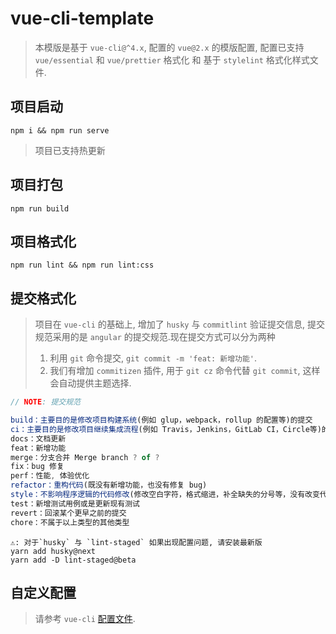 # vue-cli-template

> 本模版是基于 `vue-cli@^4.x`, 配置的 `vue@2.x` 的模版配置, 配置已支持 `vue/essential` 和 `vue/prettier` 格式化 和 基于 `stylelint` 格式化样式文件.

## 项目启动

```shell
npm i && npm run serve
```

> 项目已支持热更新

## 项目打包

```shell
npm run build
```

## 项目格式化

```shell
npm run lint && npm run lint:css
```

## 提交格式化

> 项目在 `vue-cli` 的基础上, 增加了 `husky` 与 `commitlint` 验证提交信息, 提交规范采用的是 `angular` 的提交规范.现在提交方式可以分为两种
>
> 1. 利用 `git` 命令提交, `git commit -m 'feat: 新增功能'`.
> 2. 我们有增加 `commitizen` 插件, 用于 `git cz` 命令代替 `git commit`, 这样会自动提供主题选择.

```js
// NOTE: 提交规范

build：主要目的是修改项目构建系统(例如 glup，webpack，rollup 的配置等)的提交
ci：主要目的是修改项目继续集成流程(例如 Travis，Jenkins，GitLab CI，Circle等)的提交
docs：文档更新
feat：新增功能
merge：分支合并 Merge branch ? of ?
fix：bug 修复
perf：性能, 体验优化
refactor：重构代码(既没有新增功能，也没有修复 bug)
style：不影响程序逻辑的代码修改(修改空白字符，格式缩进，补全缺失的分号等，没有改变代码逻辑)
test：新增测试用例或是更新现有测试
revert：回滚某个更早之前的提交
chore：不属于以上类型的其他类型
```

```shell
⚠️: 对于`husky` 与 `lint-staged` 如果出现配置问题, 请安装最新版
yarn add husky@next
yarn add -D lint-staged@beta
```

## 自定义配置

> 请参考 `vue-cli` [配置文件](https://cli.vuejs.org/config/).
